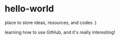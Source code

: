 # hello-world
place to store ideas, resources, and codes :)

learning how to use GitHub, and it's really interesting!
